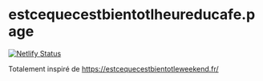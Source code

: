 # estcequecestbientotlheureducafe.page

[![Netlify Status](https://api.netlify.com/api/v1/badges/03d1432d-a68c-4c80-a937-234d6f4bd417/deploy-status)](https://app.netlify.com/sites/estcequecestbientotlheureducafe/deploys)

Totalement inspiré de https://estcequecestbientotleweekend.fr/